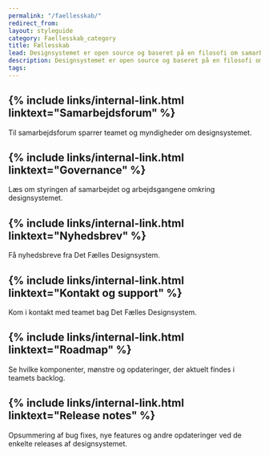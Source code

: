 ```yaml
---
permalink: "/faellesskab/"
redirect_from:
layout: styleguide
category: Faellesskab_category
title: Fællesskab
lead: Designsystemet er open source og baseret på en filosofi om samarbejde. Både i forhold til samarbejde om kode og kodekvalitet, deling af brugerindsigter, samt direkte indflydelse på indholdet via Samarbejdsforum.
description: Designsystemet er open source og baseret på en filosofi om samarbejde. Læs her om, hvordan designsystemet udvikles.
tags:
---
```


<h2 class="body-text mb-0 mt-5">{% include links/internal-link.html linktext="Samarbejdsforum" %}</h2>

<p class="mt-0">Til samarbejdsforum sparrer teamet og myndigheder om designsystemet.</p>

<h2 class="body-text mb-0 mt-5">{% include links/internal-link.html linktext="Governance" %}</h2>

<p class="mt-0">Læs om styringen af samarbejdet og arbejdsgangene omkring designsystemet.</p>

<h2 class="body-text mb-0 mt-5">{% include links/internal-link.html linktext="Nyhedsbrev" %}</h2>

<p class="mt-0">Få nyhedsbreve fra Det Fælles Designsystem.</p>

<h2 class="body-text mb-0 mt-5">{% include links/internal-link.html linktext="Kontakt og support" %}</h2>

<p class="mt-0">Kom i kontakt med teamet bag Det Fælles Designsystem.</p>

<h2 class="body-text mb-0 mt-5">{% include links/internal-link.html linktext="Roadmap" %}</h2>

<p class="mt-0">Se hvilke komponenter, mønstre og opdateringer, der aktuelt findes i teamets backlog.</p>

<h2 class="body-text mb-0 mt-5">{% include links/internal-link.html linktext="Release notes" %}</h2>

<p class="mt-0">Opsummering af bug fixes, nye features og andre opdateringer ved de enkelte releases af designsystemet.</p>
